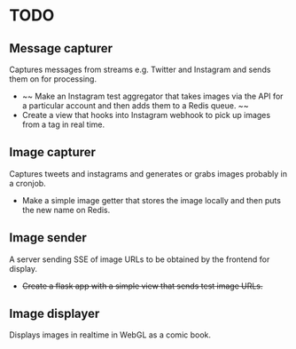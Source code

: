 TODO
====

Message capturer
----------------
Captures messages from streams e.g. Twitter and Instagram and sends them on for processing.

 - ~~ Make an Instagram test aggregator that takes images via the API for a particular account and then adds them to a Redis queue. ~~
 - Create a view that hooks into Instagram webhook to pick up images from a tag in real time. 

Image capturer
--------------
Captures tweets and instagrams and generates or grabs images probably in a cronjob.

 - Make a simple image getter that stores the image locally and then puts the new name on Redis.

Image sender
------------
A server sending SSE of image URLs to be obtained by the frontend for display.

 - ~~Create a flask app with a simple view that sends test image URLs.~~

Image displayer
---------------
Displays images in realtime in WebGL as a comic book.
